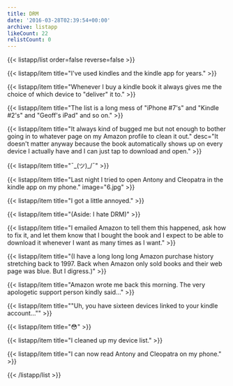 ```yaml
---
title: DRM
date: '2016-03-28T02:39:54+00:00'
archive: listapp
likeCount: 22
relistCount: 0
---
```


{{< listapp/list order=false reverse=false >}}

   {{< listapp/item title="I've used kindles and the kindle app for years." >}}

   {{< listapp/item title="Whenever I buy a kindle book it always gives me the choice of which device to \"deliver\" it to." >}}

   {{< listapp/item title="The list is a long mess of \"iPhone #7's\" and \"Kindle #2's\" and \"Geoff's iPad\" and so on." >}}

   {{< listapp/item title="It always kind of bugged me but not enough to bother going in to whatever page on my Amazon profile to clean it out."
      desc="It doesn't matter anyway because the book automatically shows up on every device I actually have and I can just tap to download and open." >}}

   {{< listapp/item title="¯\_(ツ)_/¯" >}}

   {{< listapp/item title="Last night I tried to open Antony and Cleopatra in the kindle app on my phone."
      image="6.jpg" >}}

   {{< listapp/item title="I got a little annoyed." >}}

   {{< listapp/item title="(Aside: I hate DRM)" >}}

   {{< listapp/item title="I emailed Amazon to tell them this happened, ask how to fix it, and let them know that I bought the book and I expect to be able to download it whenever I want as many times as I want." >}}

   {{< listapp/item title="(I have a long long long Amazon purchase history stretching back to 1997. Back when Amazon only sold books and their web page was blue. But I digress.)" >}}

   {{< listapp/item title="Amazon wrote me back this morning. The very apologetic support person kindly said..." >}}

   {{< listapp/item title="\"Uh, you have sixteen devices linked to your kindle account...\"" >}}

   {{< listapp/item title="😳" >}}

   {{< listapp/item title="I cleaned up my device list." >}}

   {{< listapp/item title="I can now read Antony and Cleopatra on my phone." >}}

{{< /listapp/list >}}
